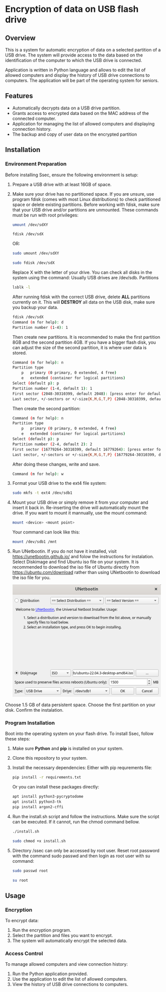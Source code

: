 # Encryption of data on USB flash drive

## Overview

This is a system for automatic encryption of data on a selected partition of a USB drive. The system 
will provide access to the data based on the identification of the computer to which the USB drive is connected. 

Application is written in Python language and allows to edit the list of allowed computers and display 
the history of USB drive connections to computers. The application will be part of the operating system for seniors. 

## Features

- Automatically decrypts data on a USB drive partition.
- Grants access to encrypted data based on the MAC address of the connected computer.
- Application for managing the list of allowed computers and displaying connection history.
- The backup and copy of user data on the encrypted partition

## Installation

### Environment Preparation

Before installing Ssec, ensure the following environment is setup:

1. Prepare a USB drive with at least 16GB of space.

2. Make sure your drive has no partitioned space. If you are unsure, use program fdisk 
(comes with most Linux distributions) to check partitioned space or delete existing 
partitions. Before working with fdisk, make sure that your USB drive and/or partitions
are unmounted.
	These commands must be run with root privileges:
	```bash
	umount /dev/sdXY
	```
	```bash
	fdisk /dev/sdX
	```
	OR:
	```bash
	sudo umount /dev/sdXY
	```
	```bash
	sudo fdisk /dev/sdX
	```
	Replace X with the letter of your drive. You can check all disks in the system using the command:
	Usually USB drives are /dev/sdb. Partitions 
	```bash
	lsblk -l
	```
	After running fdisk with the correct USB drive, delete **ALL** partitions currently on it. This will 
	**DESTROY** all data on the USB disk, make sure you backup your data.
	```bash
	fdisk /dev/sdX
	Command (m for help): d
	Partition number (1-4): 1
	```
	
	Then create new partitions. It is recommended to make the first partition 8GB and the second partition
	4GB. If you have a bigger flash disk, you can adjust the size of the second partition, it is where user data
	is stored.
	```bash
	Command (m for help): n
	Partition type
		p	primary (0 primary, 0 extended, 4 free)
		e	extended (container for logical partitions)
	Select (default p): p
	Partition number (1-4, default 1): 1
	First sector (2048-30310399, default 2048): [press enter for default]
	Last sector, +/-sectors or +/-size{K,M,G,T,P} (2048-30310399, default 30310399): +8G
	```
	Then create the second partition:
		
	```bash
	Command (m for help): n
	Partition type
		p	primary (0 primary, 0 extended, 4 free)
		e	extended (container for logical partitions)
	Select (default p): p
	Partition number (2-4, default 2): 2
	First sector (16779264-30310399, default 16779264): [press enter for default]
	Last sector, +/-sectors or +/-size{K,M,G,T,P} (16779264-30310399, default 30310399): +4G
	```
	After doing these changes, write and save.
	```bash
	Command (m for help): w
	```

4. Format your USB drive to the ext4 file system:
	```bash
	sudo mkfs -t ext4 /dev/sdb1
	```

5. Mount your USB drive or simply remove it from your computer and insert it back in. Re-inserting the 
drive will automatically mount the drive. If you want to mount it mannually, use the mount command:
	```bash
	mount <device> <mount point>
	```
	Your command can look like this:
	```bash
	mount /dev/sdb1 /mnt
	```

6. Run UNetbootin. If you do not have it installed, visit https://unetbootin.github.io/ and folow the 
instructions for instalation. Select Diskimage and find Ubuntu iso file on your system. It is recommended 
to download the iso file of Ubuntu directly from https://ubuntu.com/download rather than using UNetbootin
to download the iso file for you.

	![screenshot](./screenshots/unetbootin.png)

Choose 1.5 GB of data persistent space. Choose the first partition 
on your disk. Confirm the instalation.


### Program Installation

Boot into the operating system on your flash drive. To install Ssec, follow these steps:

1. Make sure **Python** and **pip** is installed on your system.

2. Clone this repository to your system.

3. Install the necessary dependencies:
	Either with pip requrements file:
	```bash
	pip install -r requirements.txt
	```
	Or you can install these packages directly:
	```bash
	apt install python3-pycryptodome
	apt install python3-tk
	pip install argon2-cffi
	```

4. Run the install.sh script and follow the instructions. Make sure the script can be executed.
If it cannot, run the chmod command bellow.
	```bash
	./install.sh
	```
	```bash
	sudo chmod +x install.sh
	```
5. Directory /ssec can only be accessed by root user. Reset root password with the command sudo passwd
and then login as root user with su command:
	```bash
	sudo passwd root
	```
	```bash
	su root
	```
 
## Usage

### Encryption

To encrypt data:

1. Run the encryption program.
2. Select the partition and files you want to encrypt.
3. The system will automatically encrypt the selected data.

### Access Control

To manage allowed computers and view connection history:

1. Run the Python application provided.
2. Use the application to edit the list of allowed computers.
3. View the history of USB drive connections to computers.
